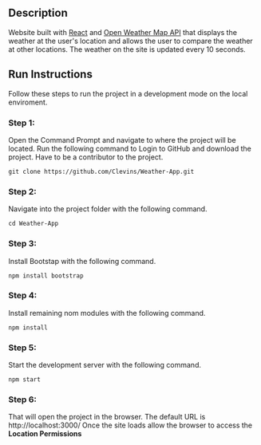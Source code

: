 
## Description

Website built with [React](https://reactjs.org/) and [Open Weather Map API](https://openweathermap.org/) that displays the weather at the user's location and allows the user to compare the weather at other locations. The weather on the site is updated every 10 seconds.

## Run Instructions
Follow these steps to run the project in a  development mode on the local enviroment.
### Step 1:
Open the Command Prompt and navigate to where the project will be located.
Run the following command to Login to GitHub and download the project.
Have to be a contributor to the project. 
```
git clone https://github.com/Clevins/Weather-App.git
```

### Step 2: 
Navigate into the project folder with the following command.
```
cd Weather-App
```
### Step 3: 
Install Bootstap with the following command.
```
npm install bootstrap
```

### Step 4:
Install remaining nom modules with the following command.
```
npm install
```

### Step 5:
Start the development server with the following command.
```
npm start
```

### Step 6:
That will open the project in the browser. The default URL is http://localhost:3000/
Once the site loads allow the browser to access the **Location Permissions**

